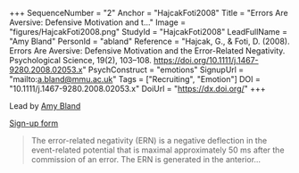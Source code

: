 +++
SequenceNumber = "2"
Anchor = "HajcakFoti2008"
Title = "Errors Are Aversive: Defensive Motivation and t..."
Image = "figures/HajcakFoti2008.png"
StudyId = "HajcakFoti2008"
LeadFullName = "Amy Bland"
PersonId = "abland"
Reference = "Hajcak, G., & Foti, D. (2008). Errors Are Aversive: Defensive Motivation and the Error-Related Negativity. Psychological Science, 19(2), 103–108. https://doi.org/10.1111/j.1467-9280.2008.02053.x"
PsychConstruct = "emotions"
SignupUrl = "mailto:a.bland@mmu.ac.uk"
Tags = ["Recruiting", "Emotion"]
DOI = "10.1111/j.1467-9280.2008.02053.x"
DoiUrl = "https://dx.doi.org/"
+++

Lead by [Amy Bland](/people/#abland)

[Sign-up form](mailto:a.bland@mmu.ac.uk)


> The error-related negativity (ERN) is a negative deflection in the event-related potential that is maximal approximately 50 ms after the commission of an error. The ERN is generated in the anterior...